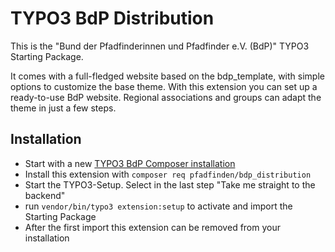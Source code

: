 # TYPO3 BdP Distribution

This is the "Bund der Pfadfinderinnen und Pfadfinder e.V. (BdP)" TYPO3 Starting Package.

It comes with a full-fledged website based on the bdp_template, with simple options to customize the base theme.
With this extension you can set up a ready-to-use BdP website. Regional associations and groups can adapt the theme in just a few steps.

## Installation
- Start with a new [TYPO3 BdP Composer installation](https://github.com/pfadfinden/bdp_template/wiki/Installation)
- Install this extension with `composer req pfadfinden/bdp_distribution`
- Start the TYPO3-Setup. Select in the last step "Take me straight to the backend"
- run `vendor/bin/typo3 extension:setup` to activate and import the Starting Package
- After the first import this extension can be removed from your installation
